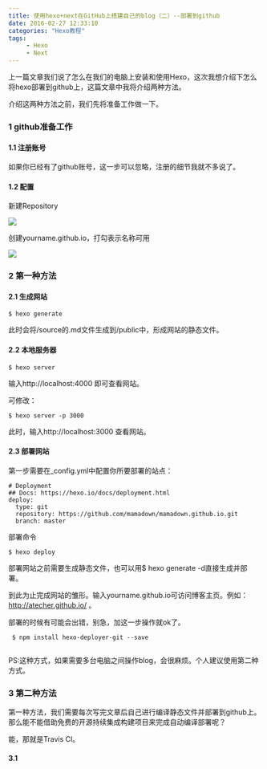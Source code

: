 ```yaml
---
title: 使用hexo+next在GitHub上搭建自己的blog（二）--部署到github
date: 2016-02-27 12:33:10
categories: "Hexo教程"
tags: 
     - Hexo
     - Next
---
```

上一篇文章我们说了怎么在我们的电脑上安装和使用Hexo，这次我想介绍下怎么将hexo部署到github上，这篇文章中我将介绍两种方法。
<!-- more -->
介绍这两种方法之前，我们先将准备工作做一下。

### 1 github准备工作

#### 1.1 注册账号
如果你已经有了github账号，这一步可以忽略，注册的细节我就不多说了。
 
#### 1.2 配置

新建Repository

<img src="/img/T146hvB4WQ1RCvBVdK.jpg"  />

创建yourname.github.io，打勾表示名称可用

<img src="/img/T146hvB4WQ1RCvBVdK4.jpg" />

### 2 第一种方法

#### 2.1 生成网站


```
$ hexo generate

```
此时会将/source的.md文件生成到/public中，形成网站的静态文件。
#### 2.2 本地服务器
```
$ hexo server

```
输入http://localhost:4000 即可查看网站。

可修改：
```
$ hexo server -p 3000

```  
此时，输入http://localhost:3000 查看网站。


#### 2.3 部署网站

第一步需要在_config.yml中配置你所要部署的站点：

```
# Deployment
## Docs: https://hexo.io/docs/deployment.html
deploy:
  type: git
  repository: https://github.com/mamadown/mamadown.github.io.git
  branch: master
```

部署命令

```
$ hexo deploy

```


部署网站之前需要生成静态文件，也可以用$ hexo generate -d直接生成并部署。


到此为止完成网站的雏形。输入yourname.github.io可访问博客主页。例如：http://atecher.github.io/ 。

部署的时候有可能会出错，别急，加这一步操作就ok了。
```
 $ npm install hexo-deployer-git --save
 
```

PS:这种方式，如果需要多台电脑之间操作blog，会很麻烦。个人建议使用第二种方式。

### 3 第二种方法

第一种方法，我们需要每次写完文章后自己进行编译静态文件并部署到github上。那么能不能借助免费的开源持续集成构建项目来完成自动编译部署呢？

能，那就是Travis CI。

#### 3.1 

 
 
 
 
 
